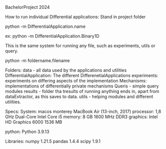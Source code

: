 BachelorProject 2024



How to run individual Differential applications: Stand in project folder

python -m DifferentialApplication.name

ex:
python -m DifferentialApplication.Binary1D

This is the same system for running any file, such as experiments, utils or query.

python -m foldername.filename



Folders:
data - all data used by the applications and utilities
DifferentialApplication: The different DifferenetialApplications
experiments: experiments on differing aspects of the implementation
Mechanisms: implementations of differentially private mechanisms
Queris - simple query modules
results - folder tha tresults of running anything ends in, apart from dataExtractor, as this saves to data.
utils - helping modules and different utilities.



Specs: 
System: macos monterey
MacBook Air (13-inch, 2017)
processor:  1,8 GHz Dual-Core Intel Core i5
memory: 8 GB 1600 MHz DDR3
graphics: Intel HD Graphics 6000 1536 MB

python: Python 3.9.13


Libraries:
numpy 1.21.5
pandas 1.4.4
scipy 1.9.1